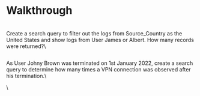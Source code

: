# Walkthrough

\
Create a search query to filter out the logs from Source\_Country as the United States and show logs from User James or Albert. How many records were returned?\


&#x20;

<figure><img src="https://camo.githubusercontent.com/d0ecc529e51bda57429a9fab9601e7368aa72599695b115e70bef29d215bc037/68747470733a2f2f692e696d6775722e636f6d2f6c5135555764312e706e67" alt=""><figcaption></figcaption></figure>

As User Johny Brown was terminated on 1st January 2022, create a search query to determine how many times a VPN connection was observed after his termination.\


&#x20;\


<figure><img src="https://camo.githubusercontent.com/a934e88d813d63fec91fd1d6584bfa6e5cfe632022626446dde75de72a9e28fe/68747470733a2f2f692e696d6775722e636f6d2f744149587632652e706e67" alt=""><figcaption></figcaption></figure>

&#x20;

<figure><img src="https://camo.githubusercontent.com/ae66d5b2d2b91f39aa185c19d090bf2b3a06c9e07796dbc9548e04a90fcc0376/68747470733a2f2f692e696d6775722e636f6d2f696558537a4e6d2e706e67" alt=""><figcaption></figcaption></figure>
